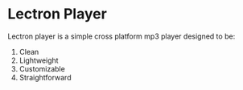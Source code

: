 # Lectron Player

Lectron player is a simple cross platform mp3 player designed to be:

1. Clean
1. Lightweight
1. Customizable
1. Straightforward
